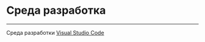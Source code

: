 # Среда разработка


---


Среда разработки [Visual Studio Code](https://code.visualstudio.com/Download)
